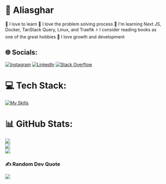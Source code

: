 # 💫 Aliasghar
🧠 I love to learn
🚀 I love the problem solving process
🌱 I'm learning Next JS, Docker, TanStack Query, Linux, and Traefik
⚡ I consider reading books as one of the great hobbies
💪 I love growth and development

## 🌐 Socials:
[![Instagram](https://img.shields.io/badge/Instagram-%23E4405F.svg?logo=Instagram&logoColor=white)](https://instagram.com/aliasghar_hsb_) [![LinkedIn](https://img.shields.io/badge/LinkedIn-%230077B5.svg?logo=linkedin&logoColor=white)](https://www.linkedin.com/in/aliasghar-hosseini-bagheri-806789353/) [![Stack Overflow](https://img.shields.io/badge/-Stackoverflow-FE7A16?logo=stack-overflow&logoColor=white)](https://stackoverflow.com/users/27880594/aliasghar) 

# 💻 Tech Stack:
[![My Skills](https://skillicons.dev/icons?i=html,css,js,ts,git,tailwind,materialui,nextjs,docker,linux,react&theme=light)](https://skillicons.dev)

# 📊 GitHub Stats:
![](https://github-readme-stats.vercel.app/api?username=aliasghar-bagheri&theme=vue&hide_border=true&include_all_commits=false&count_private=false)<br/>
![](https://github-readme-streak-stats.herokuapp.com/?user=aliasghar-bagheri&theme=vue&hide_border=true)<br/>
![](https://github-readme-stats.vercel.app/api/top-langs/?username=aliasghar-bagheri&theme=vue&hide_border=true&include_all_commits=false&count_private=false&layout=compact)

### ✍️ Random Dev Quote
![](https://quotes-github-readme.vercel.app/api?type=horizontal&theme=tokyonight)

<!-- Proudly created with GPRM ( https://gprm.itsvg.in ) -->
